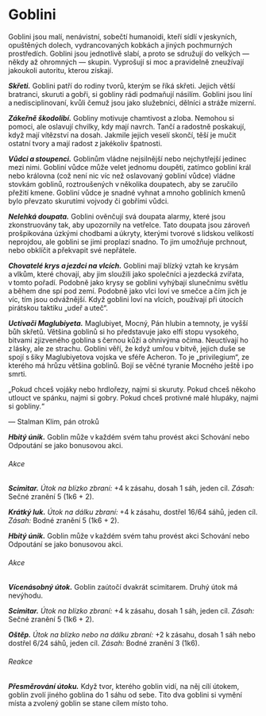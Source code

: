 # Goblini
  
Goblini jsou malí, nenávistní, sobečtí humanoidi, kteří sídlí v jeskyních, opuštěných dolech, vydrancovaných kobkách a jiných pochmurných prostředích. Goblini jsou jednotlivě slabí, a proto se sdružují do velkých — někdy až ohromných — skupin. Vyprošují si moc a pravidelně zneužívají jakoukoli autoritu, kterou získají.
  
***Skřeti.*** Goblini patří do rodiny tvorů, kterým se říká skřeti. Jejich větší bratranci, skuruti a gobři, si gobliny rádi podmaňují násilím. Goblini jsou líní a nedisciplinovaní, kvůli čemuž jsou jako služebníci, dělníci a stráže mizerní.
  
***Zákeřně škodolibí.*** Gobliny motivuje chamtivost a zloba. Nemohou si pomoci, ale oslavují chvilky, kdy mají navrch. Tančí a radostně poskakují, když mají vítězství na dosah. Jakmile jejich veselí skončí, těší je mučit ostatní tvory a mají radost z jakékoliv špatnosti.
  
***Vůdci a stoupenci.*** Goblinům vládne nejsilnější nebo nejchytřejší jedinec mezi nimi. Gobliní vůdce může velet jednomu doupěti, zatímco gobliní král nebo královna (což není nic víc než oslavovaný gobliní vůdce) vládne stovkám goblinů, roztroušených v několika doupatech, aby se zaručilo přežití kmene. Gobliní vůdce je snadné vyhnat a mnoho gobliních kmenů bylo převzato skurutími vojvody či gobřími vůdci.
  
***Nelehká doupata.*** Goblini ověnčují svá doupata alarmy, které jsou zkonstruovány tak, aby upozornily na vetřelce. Tato doupata jsou zároveň prošpikována úzkými chodbami a úkryty, kterými tvorové s lidskou velikostí neprojdou, ale goblini se jimi proplazí snadno. To jim umožňuje prchnout, nebo obklíčit a překvapit své nepřátele.
  
***Chovatelé krys a jezdci na vlcích.*** Goblini mají blízký vztah ke krysám a vlkům, které chovají, aby jim sloužili jako společníci a jezdecká zvířata, v tomto pořadí. Podobně jako krysy se goblini vyhýbají slunečnímu světlu a během dne spí pod zemí. Podobně jako vlci loví ve smečce a čím jich je víc, tím jsou odvážnější. Když goblini loví na vlcích, používají při útocích pirátskou taktiku „udeř a uteč“.
  
***Uctívači Maglubiyeta.*** Maglubiyet, Mocný, Pán hlubin a temnoty, je vyšší bůh skřetů. Většina goblinů si ho představuje jako elfí stopu vysokého, bitvami zjizveného goblina s černou kůží a ohnivýma očima. Neuctívají ho z lásky, ale ze strachu. Goblini věří, že když umřou v bitvě, jejich duše se spojí s šiky Maglubiyetova vojska ve sféře Acheron. To je „privilegium“, ze kterého má hrůzu většina goblinů. Bojí se věčné tyranie Mocného ještě i po smrti.

<Card header="">


„Pokud chceš vojáky nebo hrdlořezy, najmi si skuruty. Pokud chceš někoho utlouct ve spánku, najmi si gobry. Pokud chceš protivné malé hlupáky, najmi si gobliny.“
  
— Stalman Klim, pán otroků


</Card>

<Monster 
    title="Goblin"
    subtitle="Malý humanoid (skřet), neutrální zlo"
    armor-class="15 (kožená zbroj, štít)"
    hit-points="7 (2k6)"
    speed="6 sáhů"
    str="8 (-1)"
    dex="14 (+2)"
    con="10 (+0)"
    int="10 (+0)"
    wis="8 (-1)"
    cha="8 (-1)"
    skills="Nenápadnost +6"
    senses="vidění ve tmě 12 sáhů, pasivní Vnímání 9"
    languages="goblinština, obecná řeč"
    challenge="1/4 (50 ZK)"
    >

***Hbitý únik.*** Goblin může v každém svém tahu provést akci Schování nebo Odpoutání se jako bonusovou akci.
  
###### Akce
  
***Scimitar.*** *Útok na blízko zbraní:* +4 k zásahu, dosah 1 sáh, jeden cíl. *Zásah:* Sečné zranění 5 (1k6 + 2).
  
***Krátký luk.*** *Útok na dálku zbraní:* +4 k zásahu, dostřel 16/64 sáhů, jeden cíl. *Zásah:* Bodné zranění 5 (1k6 + 2).

</Monster>    

<Monster 
    title="Gobliní vůdce"
    subtitle="Malý humanoid (skřet), neutrální zlo"
    armor-class="17 (drátěná košile, štít)"
    hit-points="21 (6k6)"
    speed="6 sáhů"
    str="10 (+0)"
    dex="14 (+2)"
    con="10 (+0)"
    int="10 (+0)"
    wis="8 (-1)"
    cha="10 (+0)"
    skills="Nenápadnost +6"
    senses="vidění ve tmě 12 sáhů, pasivní Vnímání 9"
    languages="goblinština, obecná řeč"
    challenge="1 (200 ZK)"
    >

***Hbitý únik.*** Goblin může v každém svém tahu provést akci Schování nebo Odpoutání se jako bonusovou akci.
  
###### Akce
  
***Vícenásobný útok.*** Goblin zaútočí dvakrát scimitarem. Druhý útok má nevýhodu.
  
***Scimitar.*** *Útok na blízko zbraní:* +4 k zásahu, dosah 1 sáh, jeden cíl. *Zásah:* Sečné zranění 5 (1k6 + 2).
  
***Oštěp.*** *Útok na blízko nebo na dálku zbraní:* +2 k zásahu, dosah 1 sáh nebo dostřel 6/24 sáhů, jeden cíl. *Zásah:* Bodné zranění 3 (1k6).
  
###### Reakce
  
***Přesměrování útoku.*** Když tvor, kterého goblin vidí, na něj cílí útokem, goblin zvolí jiného goblina do 1 sáhu od sebe. Tito dva goblini si vymění místa a zvolený goblin se stane cílem místo toho.

</Monster>
